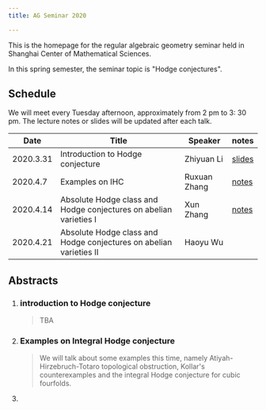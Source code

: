 ```yaml
---
title: AG Seminar 2020

---
```




This is the homepage for the regular algebraic geometry seminar held in Shanghai Center of Mathematical Sciences. 



In this spring semester, the seminar topic is "Hodge conjectures". 

## Schedule 

We will meet every Tuesday afternoon, approximately from 2 pm to 3: 30 pm. The lecture notes or slides will be updated after each talk.

|Date| Title | Speaker| notes |
|----| ---- | ----|----|
|2020.3.31 | Introduction to Hodge conjecture | Zhiyuan Li | [slides]({{site.url}}/Seminar2020/assert/Seminar.pdf) |
|2020.4.7 | Examples on IHC                  | Ruxuan Zhang | [notes]({{site.url}}/Seminar2020/assert/Seminar1.pdf)  |
|2020.4.14 | Absolute Hodge class and Hodge conjectures on abelian varieties I                                | Xun  Zhang  |[notes]({{site.url}}/Seminar2020/assert/Seminar2.pdf) |
| 2020.4.21 |  Absolute Hodge class and Hodge conjectures on abelian varieties II | Haoyu Wu |  |

## Abstracts

1. ### introduction to Hodge conjecture

   > TBA

   

2. ### Examples on Integral Hodge conjecture

   > We will talk about some examples this time, namely  Atiyah-Hirzebruch-Totaro topological obstruction, Kollar's counterexamples and the integral Hodge conjecture for cubic fourfolds.

   

3. 
